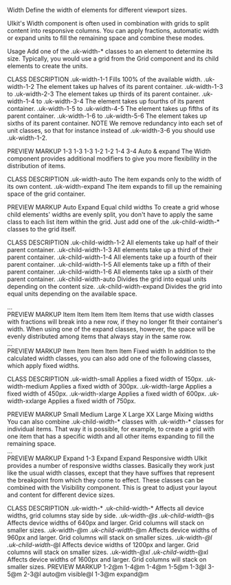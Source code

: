 


Width
Define the width of elements for different viewport sizes.

UIkit's Width component is often used in combination with grids to split content into responsive columns. You can apply fractions, automatic width or expand units to fill the remaining space and combine these modes.

Usage
Add one of the .uk-width-* classes to an element to determine its size. Typically, you would use a grid from the Grid component and its child elements to create the units.

CLASS	DESCRIPTION
.uk-width-1-1	Fills 100% of the available width.
.uk-width-1-2	The element takes up halves of its parent container.
.uk-width-1-3 to .uk-width-2-3	The element takes up thirds of its parent container.
.uk-width-1-4 to .uk-width-3-4	The element takes up fourths of its parent container.
.uk-width-1-5 to .uk-width-4-5	The element takes up fifths of its parent container.
.uk-width-1-6 to .uk-width-5-6	The element takes up sixths of its parent container.
NOTE We remove redundancy into each set of unit classes, so that for instance instead of .uk-width-3-6 you should use .uk-width-1-2.

<div uk-grid>
    <div class="uk-width-1-2"></div>
    <div class="uk-width-1-2"></div>
</div>
PREVIEW
MARKUP
1-3
1-3
1-3
1-2
1-2
1-4
3-4
Auto & expand
The Width component provides additional modifiers to give you more flexibility in the distribution of items.

CLASS	DESCRIPTION
.uk-width-auto	The item expands only to the width of its own content.
.uk-width-expand	The item expands to fill up the remaining space of the grid container.
<div uk-grid>
    <div class="uk-width-auto"></div>
    <div class="uk-width-expand"></div>
</div>
PREVIEW
MARKUP
Auto
Expand
Equal child widths
To create a grid whose child elements' widths are evenly split, you don't have to apply the same class to each list item within the grid. Just add one of the .uk-child-width-* classes to the grid itself.

CLASS	DESCRIPTION
.uk-child-width-1-2	All elements take up half of their parent container.
.uk-child-width-1-3	All elements take up a third of their parent container.
.uk-child-width-1-4	All elements take up a fourth of their parent container.
.uk-child-width-1-5	All elements take up a fifth of their parent container.
.uk-child-width-1-6	All elements take up a sixth of their parent container.
.uk-child-width-auto	Divides the grid into equal units depending on the content size.
.uk-child-width-expand	Divides the grid into equal units depending on the available space.
<div class="uk-child-width-1-4" uk-grid>
    <div></div>
    <div></div>
    ...
</div>
PREVIEW
MARKUP
Item
Item
Item
Item
Item
Items that use width classes with fractions will break into a new row, if they no longer fit their container's width. When using one of the expand classes, however, the space will be evenly distributed among items that always stay in the same row.

<div class="uk-child-width-expand" uk-grid>
    <div></div>
    <div></div>
    ...
</div>
PREVIEW
MARKUP
Item
Item
Item
Item
Item
Fixed width
In addition to the calculated width classes, you can also add one of the following classes, which apply fixed widths.

CLASS	DESCRIPTION
.uk-width-small	Applies a fixed width of 150px.
.uk-width-medium	Applies a fixed width of 300px.
.uk-width-large	Applies a fixed width of 450px.
.uk-width-xlarge	Applies a fixed width of 600px.
.uk-width-xxlarge	Applies a fixed width of 750px.
<div class="uk-width-medium"></div>
PREVIEW
MARKUP
Small
Medium
Large
X Large
XX Large
Mixing widths
You can also combine .uk-child-width-* classes with .uk-width-* classes for individual items. That way it is possible, for example, to create a grid with one item that has a specific width and all other items expanding to fill the remaining space.

<div class="uk-child-width-expand" uk-grid>
    <div></div>
    <div class="uk-width-1-3"></div>
    <div></div>
    ...
</div>
PREVIEW
MARKUP
Expand
1-3
Expand
Expand
Responsive width
UIkit provides a number of responsive widths classes. Basically they work just like the usual width classes, except that they have suffixes that represent the breakpoint from which they come to effect. These classes can be combined with the Visibility component. This is great to adjust your layout and content for different device sizes.

CLASS	DESCRIPTION
.uk-width-*
.uk-child-width-*	Affects all device widths, grid columns stay side by side.
.uk-width-*@s
.uk-child-width-*@s	Affects device widths of 640px and larger. Grid columns will stack on smaller sizes.
.uk-width-*@m
.uk-child-width-*@m	Affects device widths of 960px and larger. Grid columns will stack on smaller sizes.
.uk-width-*@l
.uk-child-width-*@l	Affects device widths of 1200px and larger. Grid columns will stack on smaller sizes.
.uk-width-*@xl
.uk-child-width-*@xl	Affects device widths of 1600px and larger. Grid columns will stack on smaller sizes.
PREVIEW
MARKUP
1-2@m
1-4@m
1-4@m
1-5@m
1-3@l
3-5@m
2-3@l
auto@m
visible@l
1-3@m
expand@m
